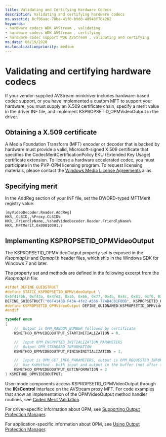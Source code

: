 ```yaml
---
title: Validating and Certifying Hardware Codecs
description: Validating and certifying hardware codecs
ms.assetid: 8cf96aac-78ba-41f0-b9d0-48948f704262
keywords:
- hardware codecs WDK AVStream , validating
- hardware codecs WDK AVStream , certifying
- hardware codec support WDK AVStream , validating and certifying
ms.date: 06/19/2020
ms.localizationpriority: medium
---
```


# Validating and certifying hardware codecs

If your vendor-supplied AVStream minidriver includes hardware-based codec support, or you have implemented a custom MFT to support your hardware, you must supply an X.509 certificate chain, specify a merit value in the driver INF file, and implement KSPROPSETID\_OPMVideoOutput in the driver.

## Obtaining a X.509 certificate

A Media Foundation Transform (MFT) encoder or decoder that is backed by hardware must provide a valid, Microsoft-signed X.509 certificate that specifies the CodecMeritCertificationPolicy EKU (Extended Key Usage) certificate extension. To license a hardware accelerated codec, you must participate in the PVP-OPM licensing program. To request licensing materials, please contact the [Windows Media License Agreements](mailto://wmla@microsoft.com) alias.

## Specifying merit

In the AddReg section of your INF file, set the DWORD-typed MFTMerit registry value:

```INF
[myVideoDecoder.Reader.AddReg]
HKR,,CLSID,,%Proxy.CLSID%
HKR,,FriendlyName,,%shedVideoDecoder.Reader.FriendlyName%
HKR,,MFTMerit,0x00010001,7
```

## Implementing KSPROPSETID\_OPMVideoOutput

The KSPROPSETID\_OPMVideoOutput property set is exposed in the *Ksopmapi.h* and *Opmapi.h* header files, which ship in the Windows SDK for Windows 7 and later.

The property set and methods are defined in the following excerpt from the *Ksopmapi.h* file:

```cpp
#ifdef DEFINE_GUIDSTRUCT
#define STATIC_KSPROPSETID_OPMVideoOutput \
0x6f414bb, 0xf43a, 0x4fe2, 0xa5, 0x66, 0x77, 0x4b, 0x4c, 0x81, 0xf0, 0xdb
DEFINE_GUIDSTRUCT("06F414BB-F43A-4fe2-A566-774B4C81F0DB", KSPROPSETID_OPMVideoOutput);
#define KSPROPSETID_OPMVideoOutput DEFINE_GUIDNAMED(KSPROPSETID_OPMVideoOutput)
#endif

typedef enum
{
    //  Output is OPM_RANDOM_NUMBER followed by certificate
    KSMETHOD_OPMVIDEOOUTPUT_STARTINITIALIZATION = 0,

    //  Input OPM_ENCRYPTED_INITIALIZATION_PARAMETERS
    //  Output OPM_STANDARD_INFORMATION
    KSMETHOD_OPMVIDEOOUTPUT_FINISHINITIALIZATION = 1,

    //  Input is OPM_GET_INFO_PARAMETERS, output is OPM_REQUESTED_INFORMATION
    //  Use KsMethod - both input and output in the buffer (not after the KSMETHOD structure)
    KSMETHOD_OPMVIDEOOUTPUT_GETINFORMATION = 2
} KSMETHOD_OPMVIDEOOUTPUT;
```

User-mode components access KSPROPSETID\_OPMVideoOutput through the **IKsControl** interface on the AVStream proxy MFT. For code examples that show an implementation of the OPMVideoOutput method handler routines, see [Codec Merit Validation](codec-merit-validation.md).

For driver-specific information about OPM, see [Supporting Output Protection Manager](https://docs.microsoft.com/windows-hardware/drivers/display/supporting-output-protection-manager).

For application-specific information about OPM, see [Using Output Protection Manager](https://docs.microsoft.com/windows/win32/medfound/using-output-protection-manager).
